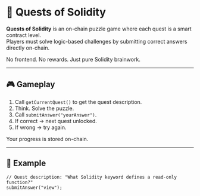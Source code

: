 # 🧩 Quests of Solidity  

**Quests of Solidity** is an on-chain puzzle game where each quest is a smart contract level.  
Players must solve logic-based challenges by submitting correct answers directly on-chain.

No frontend. No rewards. Just pure Solidity brainwork.

---

## 🎮 Gameplay 

1. Call `getCurrentQuest()` to get the quest description. 
2. Think. Solve the puzzle.
3. Call `submitAnswer("yourAnswer")`.
4. If correct → next quest unlocked.   
5. If wrong → try again.
  
Your progress is stored on-chain.

---

## 🔐 Example

```solidity
// Quest description: "What Solidity keyword defines a read-only function?"
submitAnswer("view");
